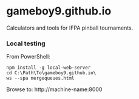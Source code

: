 # gameboy9.github.io
Calculators and tools for IFPA pinball tournaments.

### Local testing

From PowerShell:

```
npm install -g local-web-server
cd C:\Path\To\gameboy9.github.io\
ws --spa mergequeues.html
```

Browse to: http://machine-name:8000
